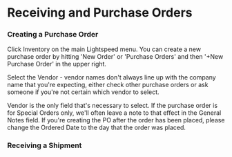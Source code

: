 # Receiving and Purchase Orders

### Creating a Purchase Order
Click Inventory on the main Lightspeed menu. You can create a new purchase order by hitting 'New Order' or 'Purchase Orders' and then '+New Purchase Order' in the upper right.

Select the Vendor - vendor names don't always line up with the company name that you're expecting, either check other purchase orders or ask someone if you're not certain which vendor to select. 

Vendor is the only field that's necessary to select. If the purchase order is for Special Orders only, we'll often leave a note to that effect in the General Notes field. If you're creating the PO after the order has been placed, please change the Ordered Date to the day that the order was placed.



### Receiving a Shipment
